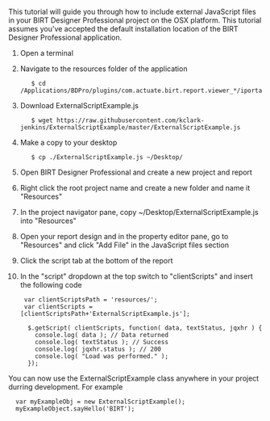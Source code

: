 This tutorial will guide you through how to include external JavaScript files in your BIRT Designer Professional project on the OSX platform. This tutorial assumes you've accepted the default installation location of the BIRT Designer Professional application.

1. Open a terminal
2. Navigate to the resources folder of the application

    
          $ cd /Applications/BDPro/plugins/com.actuate.birt.report.viewer_*/iportal/resources 
        

3. Download ExternalScriptExample.js

    
          $ wget https://raw.githubusercontent.com/kclark-jenkins/ExternalScriptExample/master/ExternalScriptExample.js
        

4. Make a copy to your desktop

    
          $ cp ./ExternalScriptExample.js ~/Desktop/
        

5. Open BIRT Designer Professional and create a new project and report
6. Right click the root project name and create a new folder and name it "Resources"
7. In the project navigator pane, copy ~/Desktop/ExternalScriptExample.js into "Resources"
8. Open your report design and in the property editor pane, go to "Resources" and click "Add File" in the JavaScript files section 
9. Click the script tab at the bottom of the report
10. In the "script" dropdown at the top switch to "clientScripts" and insert the following code

    
         var clientScriptsPath = 'resources/';
         var clientScripts = [clientScriptsPath+'ExternalScriptExample.js'];
    
          $.getScript( clientScripts, function( data, textStatus, jqxhr ) {
            console.log( data ); // Data returned
            console.log( textStatus ); // Success
            console.log( jqxhr.status ); // 200
            console.log( "Load was performed." );
          });
        

You can now use the ExternalScriptExample class anywhere in your project durring development. For example  
  

    
      var myExampleObj = new ExternalScriptExample();
      myExampleObject.sayHello('BIRT');